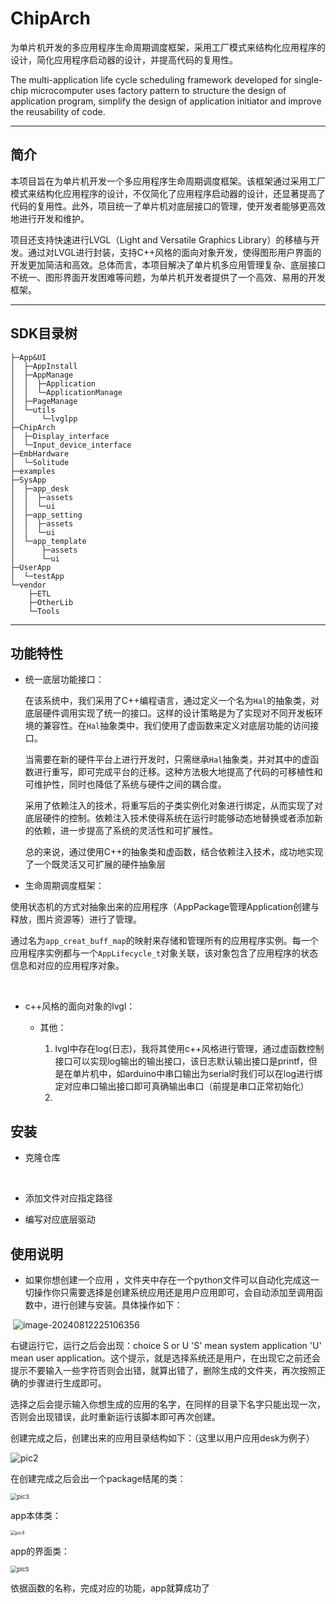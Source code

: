 # ChipArch

为单片机开发的多应用程序生命周期调度框架，采用工厂模式来结构化应用程序的设计，简化应用程序启动器的设计，并提高代码的复用性。

The multi-application life cycle scheduling framework developed for single-chip microcomputer uses factory pattern to structure the design of application program, simplify the design of application initiator and improve the reusability of code.

---

## 简介
本项目旨在为单片机开发一个多应用程序生命周期调度框架。该框架通过采用工厂模式来结构化应用程序的设计，不仅简化了应用程序启动器的设计，还显著提高了代码的复用性。此外，项目统一了单片机对底层接口的管理，使开发者能够更高效地进行开发和维护。

项目还支持快速进行LVGL（Light and Versatile Graphics Library）的移植与开发。通过对LVGL进行封装，支持C++风格的面向对象开发，使得图形用户界面的开发更加简洁和高效。总体而言，本项目解决了单片机多应用管理复杂、底层接口不统一、图形界面开发困难等问题，为单片机开发者提供了一个高效、易用的开发框架。

---

## SDK目录树

```hxml
├─App&UI
│  ├─AppInstall
│  ├─AppManage
│  │  ├─Application
│  │  └─ApplicationManage
│  ├─PageManage
│  └─utils
│      └─lvglpp                                                                                              
├─ChipArch
│  ├─Display_interface
│  └─Input_device_interface
├─EmbHardware
│  └─Solitude
├─examples
├─SysApp
│  ├─app_desk
│  │  ├─assets
│  │  └─ui
│  ├─app_setting
│  │  ├─assets
│  │  └─ui
│  └─app_template
│      ├─assets
│      └─ui
├─UserApp
│  └─testApp
└─vendor
    ├─ETL                                                                                          
    ├─OtherLib
    └─Tools
```

---

## 功能特性

* 统一底层功能接口：

  ​	在该系统中，我们采用了C++编程语言，通过定义一个名为`Hal`的抽象类，对底层硬件调用实现了统一的接口。这样的设计策略是为了实现对不同开发板环境的兼容性。在`Hal`抽象类中，我们使用了虚函数来定义对底层功能的访问接口。

  当需要在新的硬件平台上进行开发时，只需继承`Hal`抽象类，并对其中的虚函数进行重写，即可完成平台的迁移。这种方法极大地提高了代码的可移植性和可维护性，同时也降低了系统与硬件之间的耦合度。

  采用了依赖注入的技术，将重写后的子类实例化对象进行绑定，从而实现了对底层硬件的控制。依赖注入技术使得系统在运行时能够动态地替换或者添加新的依赖，进一步提高了系统的灵活性和可扩展性。

  总的来说，通过使用C++的抽象类和虚函数，结合依赖注入技术，成功地实现了一个既灵活又可扩展的硬件抽象层

* 生命周期调度框架：

​		使用状态机的方式对抽象出来的应用程序（AppPackage管理Application创建与释放，图片资源等）进行了管理。

​		通过名为`app_creat_buff_map`的映射来存储和管理所有的应用程序实例。每一个应用程序实例都与一个`AppLifecycle_t`对象关联，该对象包含了应用程序的状态信息和对应的应用程序对象。

​	

* c++风格的面向对象的lvgl：

	* 其他：

		1. lvgl中存在log(日志)，我将其使用c++风格进行管理，通过虚函数控制接口可以实现log输出的输出接口，该日志默认输出接口是printf，但是在单片机中，如arduino中串口输出为serial时我们可以在log进行绑定对应串口输出接口即可真确输出串口（前提是串口正常初始化）
		1. 

## 安装

*  克隆仓库

​	

* 添加文件对应指定路径

* 编写对应底层驱动

## 使用说明

* 如果你想创建一个应用 ，文件夹中存在一个python文件可以自动化完成这一切操作你只需要选择是创建系统应用还是用户应用即可，会自动添加至调用函数中，进行创建与安装。具体操作如下：

​		![image-20240812225106356](D:\lvgl\lvgl_template_v8.3\ChipArch\git_src\git_pic\pic1.png)

右键运行它，运行之后会出现：choice S or U 'S' mean system application 'U' mean user application。这个提示，就是选择系统还是用户，在出现它之前还会提示不要输入一些字符否则会出错，就算出错了，删除生成的文件夹，再次按照正确的步骤进行生成即可。

选择之后会提示输入你想生成的应用的名字，在同样的目录下名字只能出现一次，否则会出现错误，此时重新运行该脚本即可再次创建。

创建完成之后，创建出来的应用目录结构如下：（这里以用户应用desk为例子）

<img src="D:\lvgl\lvgl_template_v8.3\ChipArch\git_src\git_pic\pic2.png" alt="pic2" style="zoom:0%;" />

在创建完成之后会出一个package结尾的类：

<img src="D:\lvgl\lvgl_template_v8.3\ChipArch\git_src\git_pic\pic3.png" alt="pic3" style="zoom: 67%;" />



app本体类：

<img src="D:\lvgl\lvgl_template_v8.3\ChipArch\git_src\git_pic\pic4.png" alt="pic4" style="zoom:50%;" />

app的界面类：

<img src="D:\lvgl\lvgl_template_v8.3\ChipArch\git_src\git_pic\pic5.png" alt="pic5" style="zoom:67%;" />

依据函数的名称，完成对应的功能，app就算成功了

